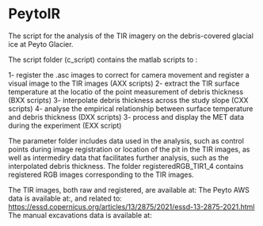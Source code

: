 # PeytoIR
The script for the analysis of the TIR imagery on the debris-covered glacial ice at Peyto Glacier. 

The script folder (c_script)  contains the matlab scripts to :

1- register the .asc images to correct for camera movement and register a visual image to the TIR images (AXX scripts)
2- extract the TIR surface temperature at the locatio of the point measurement of debris thickness (BXX scripts)
3- interpolate debris thickness across the study slope (CXX scripts)
4- analyse the empirical relationship between surface temperature and debris thickness (DXX scripts)
3- process and display the MET data during the experiment (EXX script)

The parameter folder includes data used in the analysis, such as control points during image registration or location of the pit in the TIR images, as well as intermediry data that facilitates further analysis, such as the interpolated debris thickness. The folder registeredRGB_TIR1_4 contains registered RGB images corresponding to the TIR images.

The TIR images, both raw and registered, are available at:
The Peyto AWS data is available at:, and related to: https://essd.copernicus.org/articles/13/2875/2021/essd-13-2875-2021.html
The manual excavations data is available at:

